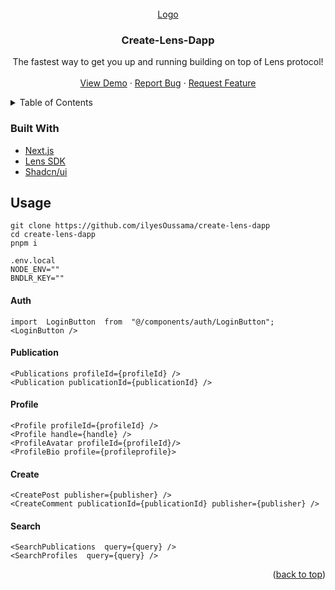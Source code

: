 <a name="readme-top">
</a>
<br />

<div align="center">
  <a href="https://github.com/ilyesOussama/create-lens-dapp">
    Logo
  </a>

<h3 align="center">Create-Lens-Dapp</h3>

<p align="center">
	The fastest way to get you up and running building on top of Lens protocol!
    <br />
    <br />
    <a href="https://create-lens-dapp.vercel.app">View Demo</a>
    ·
    <a href="https://github.com/ilyesOussama/create-lens-dapp/issues">Report Bug</a>
    ·
    <a href="https://github.com/ilyesOussama/create-lens-dapp/issues">Request Feature</a>
  </p>
</div>

<details>
  <summary>Table of Contents</summary>
  <ol>
    <li>
      <a href="#about-the-project">About The Project</a>
      <ul>
        <li><a href="#built-with">Built With</a></li>
      </ul>
    </li>
    <li><a href="#usage">Usage</a></li>
  </ol>
</details>

### Built With

* [Next.js](https://nextjs.org/)
* [Lens SDK](https://github.com/lens-protocol/lens-sdk)
* [Shadcn/ui](https://ui.shadcn.com)

## Usage

```
git clone https://github.com/ilyesOussama/create-lens-dapp
cd create-lens-dapp
pnpm i
```

```
.env.local
NODE_ENV=""
BNDLR_KEY=""
```

#### Auth

```
import  LoginButton  from  "@/components/auth/LoginButton";
<LoginButton />
```

#### Publication

```
<Publications profileId={profileId} />
<Publication publicationId={publicationId} />
```

#### Profile
```
<Profile profileId={profileId} />
<Profile handle={handle} />
<ProfileAvatar profileId={profileId}/>
<ProfileBio profile={profileprofile}>
```
#### Create

```
<CreatePost publisher={publisher} />
<CreateComment publicationId={publicationId} publisher={publisher} />
```

#### Search

```
<SearchPublications  query={query} />
<SearchProfiles  query={query} />
```

<p align="right">(<a href="#readme-top">back to top</a>)</p>
